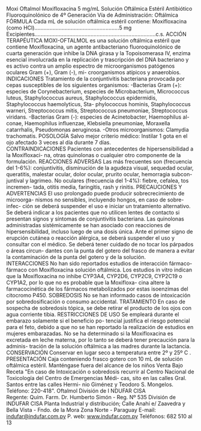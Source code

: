 Moxi 
Oftalmol
Moxifloxacina  5  mg/mL
Solución  Oftálmica  Estéril
Antibiótico Fluoroquinolónico 
de 4º Generación
Vía  de  Administración:  Oftálmica
FÓRMULA
Cada mL de solución oftálmica estéril contiene:
Moxifloxacina (como HCl)........................................................5 mg
Excipientes................................................................................c.s.
ACCIÓN TERAPÉUTICA
MOXI-OFTALMOL  es una  solución oftálmica estéril que contiene 
Moxifloxacina,  un  agente  antibacteriano  fluoroquinolónico  de 
cuarta generación que inhibe la DNA girasa y la Topoisomerasa 
IV, enzima esencial involucrada en la replicación y trascripción 
del  DNA  bacteriano  y  es  activo  contra  un  amplio  espectro  de 
microorganismos  patógenos  oculares  Gram  (+),  Gram  (-),  mi-
croorganismos atípicos y anaerobios. 
INDICACIONES
Tratamiento de la conjuntivitis bacteriana provocada por cepas 
susceptibles de los siguientes organismos: 
-Bacterias  Gram  (+):  especies  de  Corynebacterium,  especies 
de Microbacterium, Micrococcus luteus, Staphylococcus aureus, 
Staphylococcus epidermidis, Staphylococcus haemolyticus, Sta-
phylococcus hominis, Staphylococcus warneri, Streptococcus mitis, 
Streptococcus pneumoniae, Streptococcus viridans.
-Bacterias Gram (-): especies de Acinetobacter, Haemophilus al-
conae, Haemophilus influenzae, Klebsiella pneumoniae, Moraxella 
catarrhalis, Pseudomonas aeruginosa. 
-Otros microorganismos: Clamydia trachomatis. 
POSOLOGÍA
Salvo mejor criterio médico:
Instilar 1 gota en el ojo afectado 3 veces al día durante 7 días.  
CONTRAINDICACIONES
Pacientes con antecedentes de hipersensibilidad a la Moxifloxaci-
na, otras quinolonas o cualquier otro componente de la formulación.
REACCIONES ADVERSAS
Las  más  frecuentes  son  (frecuencia  del  1-6%):  conjuntivitis, 
disminución  de  la  agudeza  visual,  sequedad  ocular,  queratitis, 
malestar ocular, dolor ocular, prurito ocular, hemorragia subcon-
juntival y lagrimeo. 
No oculares (frecuencia del 1-4%): fiebre, cefalea, tos incremen-
tada, otitis media, faringitis, rash y rinitis. 
PRECAUCIONES Y ADVERTENCIAS
El uso prolongado puede producir sobrecrecimiento de microorga-
nismos no sensibles, incluyendo hongos, en caso de sobre-infec-
ción se deberá suspender el uso e iniciar un tratamiento alternativo.
Se deberá indicar a los pacientes que no utilicen lentes de contacto 
si presentan signos y síntomas de conjuntivitis bacteriana. Las 
quinolonas administradas sistémicamente se han asociado con 
reacciones de hipersensibilidad, incluso luego de una dosis única. 
Ante el primer signo de erupción cutánea o reacción alérgica, se 
deberá suspender el uso y consultar con el médico. 
Se deberá tener cuidado de no tocar los párpados o áreas circun-
dantes con la punta del gotero del frasco de manera a evitar la 
contaminación de la punta del gotero y de la solución.  
INTERACCIONES
No han sido reportados estudios de interacción fármaco-fármaco 
con Moxifloxacina solución oftálmica. Los estudios in vitro indican 
que  la  Moxifloxacina  no  inhibe  CYP3A4,  CYP2D6,  CYP2C9, 
CYP2C19 o CYP1A2, por lo que no es probable que la Moxifloxa-
cina altere la farmacocinética de los fármacos metabolizados por 
estas isoenzimas del citocromo P450. 
SOBREDOSIS
No se han informado casos de intoxicación por sobredosificación 
o consumo accidental. 
TRATAMIENTO
En caso de sospecha de sobredosis tópica, se debe  retirar el 
producto de los ojos con agua corriente tibia. 
RESTRICCIONES DE USO
Se empleará durante el embarazo solamente si el beneficio po-
tencial justifica el riesgo potencial para el feto, debido a que no se 
han reportado la realización de estudios en mujeres embarazadas. 
No se ha determinado si la Moxifloxacina es excretada en leche 
materna, por lo tanto se deberá tener precaución para la adminis-
tración de la solución oftálmica a las madres durante la lactancia.
CONSERVACIÓN
Conservar en lugar seco a temperatura entre 2º y 25º C . 
PRESENTACIÓN
Caja conteniendo frasco gotero con 10 mL de solución oftálmica 
estéril. 
Manténgase  fuera  del  alcance  de  los  niños
Venta  Bajo  Receta
"En  caso  de  Intoxicación  o  sobredosis  recurrir  al  Centro 
Nacional de Toxicología del Centro de Emergencias Médi-
cas, sito en las calles Gral. Santos entre las calles Hermi-
nio  Giménez  y  Teodoro  S.  Mongelos.  Teléfono:  220-418".
Oftalmol
División de I NDUFAR CISA  
Regente: Quím. Farm.
Dr. Humberto Simón - Reg. Nº 535
División de INDUFAR CISA
Planta Industrial y distribución;
Calle Anahí e/ Zaavedra y 
Bella Vista - Fndo. de la Mora
Zona Norte - Paraguay
E-mail: indufar@indufar.com.py
P. web: www.indufar.com.py
Teléfonos: 682 510 al 13                       